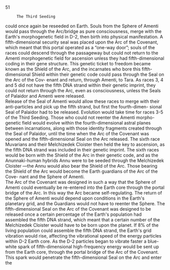 51 
                                                                                                                                    
                                                                                                                                                                                                                              

    
         The Third Seeding        
could once again be reseeded on Earth. Souls from the Sphere of Amenti
would pass through the Arc/bridge as pure consciousness, merge with the
Earth's morphogenetic field in D-2, then birth into physical manifestation. A
fifth-dimensional security seal was placed upon the Arc of the Covenant,
which meant that this portal operated as a “one-way door”; souls of the races
could descend through the passageway but could not return to the Amenti
morphogenetic field for ascension unless they had fifth-dimensional coding in
their gene structure. This genetic ticket to freedom became known as the
Shield of the Arc,  and the incarnates who bore this fifth-dimensional Shield
within their genetic code could pass through the Seal on the Arc of the Cov-
enant and return, through Amenti, to Tara. As races 3, 4 and 5 did not have
the fifth DNA strand within their genetic imprint, they could not return
through the Arc, even as consciousness, unless the Seals of Palaidor and
Amenti were released.  
    Release of the Seal of Amenti would allow these races to merge with
their anti-particles and pick up the fifth strand, but first the fourth-dimen-
sional Seal of Palaidor had to be released. Evolution would take time for races
3-5 of the Third Seeding. Those who could not reenter the Amenti morpho-
genetic field would evolve within the fourth-dimensional astral planes
between incarnations, along with those identity fragments created through
the Seal of Palaidor, until the time when the Arc of the Covenant was
opened and the fifth-dimensional Seal on the Arc released. The sixth race
Muvarians and their Melchizedek Cloister then held the key to ascension, as
the fifth DNA strand was included in their genetic imprint. The sixth races
would be born with the Shield of the Arc in their genetic code, and as the
Anunnaki-human hybrids Annu were to be seeded through the Melchizedek
Cloister —the Annu would also bear the Shield of the Arc. Those bearing the
Shield of the Arc would become the Earth guardians of the Arc of the Cove-
nant and the Sphere of Amenti.  
     The Arc of the Covenant was designed in such a way that the Sphere of Amenti
could eventually be re-entered into the Earth core through the portal bridge of the Arc.
In this way the Arc became self-regulating. The return of the Sphere of Amenti
would depend upon conditions in the Earth's planetary grid, and the Guardians
would not have to reenter the Sphere. The fifth-dimensional Seal on the Arc
of the Covenant was designed to be released once a certain percentage of the
Earth's population had assembled the fifth DNA strand, which meant that a
certain number of the Melchizedek Cloister would have to be born upon the
planet. If   8% of the living population could assemble the fifth DNA strand, the
Earth's grid vibration would rise, affecting the vibrational speed of the energy
particles within D-2 Earth core. As the D-2 particles began to vibrate faster a
blue-white spark of fifth-dimensional high-frequency energy would be sent up
from the Earth core, through the portal bridge of the Arc of the Covenant.
This spark would penetrate the fifth-dimensional Seal on the Arc and enter the